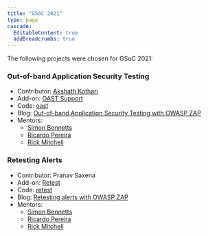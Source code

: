 ```yaml
---
title: "GSoC 2021"
type: page
cascade:
  EditableContent: true
  addBreadcrumbs: true
---
```


The following projects were chosen for GSoC 2021:

### Out-of-band Application Security Testing

* Contributor: [Akshath Kothari](/docs/team/ricekot/)
* Add-on: [OAST Support](/docs/desktop/addons/oast-support/)
* Code: [oast](https://github.com/zaproxy/zap-extensions/tree/main/addOns/oast)
* Blog: [Out-of-band Application Security Testing with OWASP ZAP](/blog/2021-08-23-oast-with-owasp-zap/)
* Mentors:
  * [Simon Bennetts](/docs/team/psiinon/)
  * [Ricardo Pereira](/docs/team/thc202/)
  * [Rick Mitchell](/docs/team/kingthorin/)

### Retesting Alerts

* Contributor: Pranav Saxena 
* Add-on: [Retest](/docs/desktop/addons/retest/)
* Code: [retest](https://github.com/zaproxy/zap-extensions/tree/main/addOns/retest)
* Blog: [Retesting alerts with OWASP ZAP](/blog/2021-08-23-retest-with-zap/)
* Mentors:
  * [Simon Bennetts](/docs/team/psiinon/)
  * [Ricardo Pereira](/docs/team/thc202/)
  * [Rick Mitchell](/docs/team/kingthorin/)
